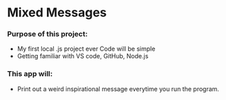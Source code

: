 # Mixed Messages
### Purpose of this project:
+ My first local .js project ever
	Code will be simple
+ Getting familiar with VS code, GitHub, Node.js
### This app will:
+ Print out a weird inspirational message everytime you run the program.

